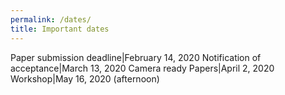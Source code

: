 ```yaml
---
permalink: /dates/
title: Important dates
---
```


Paper submission deadline|February 14, 2020
Notification of acceptance|March 13, 2020
Camera ready Papers|April 2, 2020
Workshop|May 16, 2020 (afternoon)  
